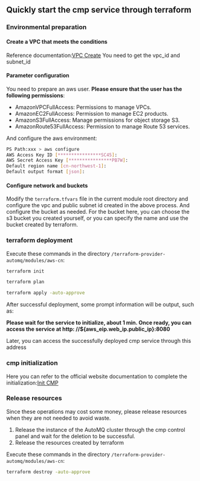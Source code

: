 ## Quickly start the cmp service through terraform

### Environmental preparation

#### Create a VPC that meets the conditions

Reference
documentation:[VPC Create](https://docs.automq.com/zh/automq-cloud/getting-started/create-byoc-environment/aws/step-1-installing-env-with-ami)
You need to get the vpc_id and subnet_id

#### Parameter configuration

You need to prepare an aws user. **Please ensure that the user has the following permissions**:

- AmazonVPCFullAccess: Permissions to manage VPCs.
- AmazonEC2FullAccess: Permission to manage EC2 products.
- AmazonS3FullAccess: Manage permissions for object storage S3.
- AmazonRoute53FullAccess: Permission to manage Route 53 services.

And configure the aws environment:

```bash
PS Path:xxx > aws configure
AWS Access Key ID [****************SC45]:
AWS Secret Access Key [****************PB7W]:
Default region name [cn-northwest-1]:
Default output format [json]:
```

#### Configure network and buckets

Modify the `terraform.tfvars` file in the current module root directory and configure the vpc and public subnet id
created in the above process.
And configure the bucket as needed. For the bucket here, you can choose the s3 bucket you created yourself, or you can
specify the name and use the bucket created by terraform.

### terraform deployment

Execute these commands in the directory `/terraform-provider-automq/modules/aws-cn`:

```bash
terraform init

terraform plan

terraform apply -auto-approve
```

After successful deployment, some prompt information will be output, such as:

**Please wait for the service to initialize, about 1 min. Once ready, you can access the service at http:
//${aws_eip.web_ip.public_ip}:8080**

Later, you can access the successfully deployed cmp service through this address

### cmp initialization

Here you can refer to the official website documentation to complete the
initialization:[Init CMP](https://docs.automq.com/zh/automq-cloud/getting-started/create-byoc-environment/aws/step-2-initializing-the-environment)

### Release resources

Since these operations may cost some money, please release resources when they are not needed to avoid waste.

1. Release the instance of the AutoMQ cluster through the cmp control panel and wait for the deletion to be successful.
2. Release the resources created by terraform

Execute these commands in the directory `/terraform-provider-automq/modules/aws-cn`:
```bash
terraform destroy -auto-approve
```
